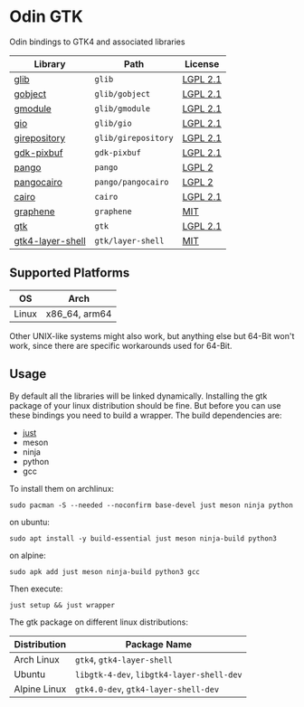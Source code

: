 # Odin GTK

Odin bindings to GTK4 and associated libraries

| Library                                                          | Path                | License                                                                                    |
| ---------------------------------------------------------------- | ------------------- | ------------------------------------------------------------------------------------------ |
| [glib](https://gitlab.gnome.org/GNOME/glib)                      | `glib`              | [LGPL 2.1](https://gitlab.gnome.org/GNOME/glib/-/blob/main/LICENSES/LGPL-2.1-or-later.txt) |
| [gobject](https://gitlab.gnome.org/GNOME/glib)                   | `glib/gobject`      | [LGPL 2.1](https://gitlab.gnome.org/GNOME/glib/-/blob/main/LICENSES/LGPL-2.1-or-later.txt) |
| [gmodule](https://gitlab.gnome.org/GNOME/glib)                   | `glib/gmodule`      | [LGPL 2.1](https://gitlab.gnome.org/GNOME/glib/-/blob/main/LICENSES/LGPL-2.1-or-later.txt) |
| [gio](https://gitlab.gnome.org/GNOME/glib)                       | `glib/gio`          | [LGPL 2.1](https://gitlab.gnome.org/GNOME/glib/-/blob/main/LICENSES/LGPL-2.1-or-later.txt) |
| [girepository](https://gitlab.gnome.org/GNOME/glib)              | `glib/girepository` | [LGPL 2.1](https://gitlab.gnome.org/GNOME/glib/-/blob/main/LICENSES/LGPL-2.1-or-later.txt) |
| [gdk-pixbuf](https://gitlab.gnome.org/GNOME/gdk-pixbuf)          | `gdk-pixbuf`        | [LGPL 2.1](https://gitlab.gnome.org/GNOME/gdk-pixbuf/-/blob/master/COPYING)                |
| [pango](https://gitlab.gnome.org/GNOME/pango.git)                | `pango`             | [LGPL 2](https://gitlab.gnome.org/GNOME/pango/-/blob/main/COPYING)                         |
| [pangocairo](https://gitlab.gnome.org/GNOME/pango.git)           | `pango/pangocairo`  | [LGPL 2](https://gitlab.gnome.org/GNOME/pango/-/blob/main/COPYING)                         |
| [cairo](https://gitlab.freedesktop.org/cairo/cairo.git)          | `cairo`             | [LGPL 2.1](https://gitlab.freedesktop.org/cairo/cairo/-/blob/master/COPYING-LGPL-2.1)      |
| [graphene](https://github.com/ebassi/graphene)                   | `graphene`          | [MIT](https://github.com/ebassi/graphene/blob/master/LICENSES/MIT.txt)                     |
| [gtk](https://gitlab.gnome.org/GNOME/gtk)                        | `gtk`               | [LGPL 2.1](https://gitlab.gnome.org/GNOME/gtk/-/blob/main/COPYING)                         |
| [gtk4-layer-shell](https://github.com/wmww/gtk4-layer-shell.git) | `gtk/layer-shell`   | [MIT](https://github.com/wmww/gtk4-layer-shell/blob/main/LICENSE)                          |

## Supported Platforms

| OS    | Arch          |
| ----- | ------------- |
| Linux | x86_64, arm64 |

Other UNIX-like systems might also work, but anything else but 64-Bit won't work, since there are specific workarounds used for 64-Bit.

## Usage

By default all the libraries will be linked dynamically. Installing the gtk package of your linux distribution should be fine. But before you can use these bindings you need to build a wrapper. The build dependencies are:

+ [just](https://just.systems)
+ meson
+ ninja
+ python
+ gcc

To install them on archlinux:
```
sudo pacman -S --needed --noconfirm base-devel just meson ninja python
```
on ubuntu:
```
sudo apt install -y build-essential just meson ninja-build python3
```
on alpine:
```
sudo apk add just meson ninja-build python3 gcc
```

Then execute:

```
just setup && just wrapper
```

The gtk package on different linux distributions:

| Distribution | Package Name                              |
| ------------ | ----------------------------------------- |
| Arch Linux   | `gtk4`, `gtk4-layer-shell`                |
| Ubuntu       | `libgtk-4-dev`, `libgtk4-layer-shell-dev` |
| Alpine Linux | `gtk4.0-dev`, `gtk4-layer-shell-dev`      |
